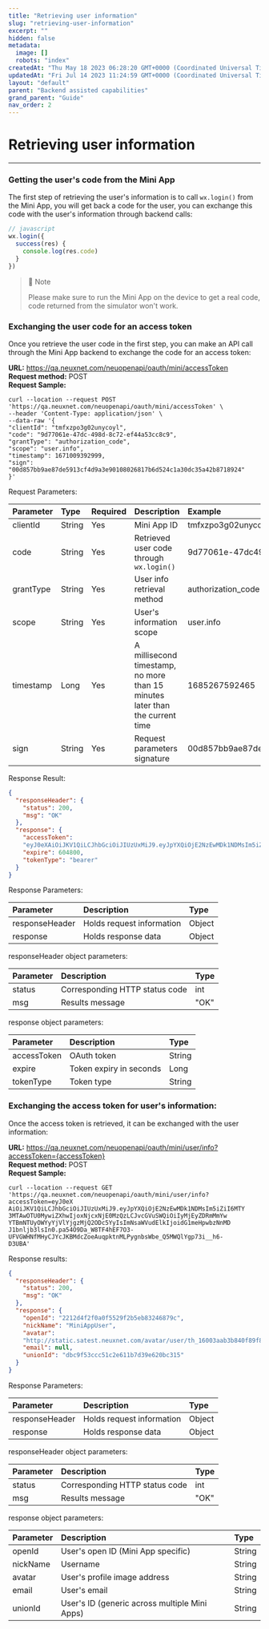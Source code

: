 ```yaml
---
title: "Retrieving user information"
slug: "retrieving-user-information"
excerpt: ""
hidden: false
metadata: 
  image: []
  robots: "index"
createdAt: "Thu May 18 2023 06:28:20 GMT+0000 (Coordinated Universal Time)"
updatedAt: "Fri Jul 14 2023 11:24:59 GMT+0000 (Coordinated Universal Time)"
layout: "default"
parent: "Backend assisted capabilities"
grand_parent: "Guide"
nav_order: 2
---
```

# Retrieving user information 
*** 
### Getting the user's code from the Mini App

The first step of retrieving the user's information is to call `wx.login()` from the Mini App, you will get back a code for the user, you can exchange this code with the user's information through backend calls:

```javascript
// javascript
wx.login({
  success(res) {
    console.log(res.code)
  }
})
```

> 📘 Note
> 
> Please make sure to run the Mini App on the device to get a real code, code returned from the simulator won't work.

### Exchanging the user code for an access token

Once you retrieve the user code in the first step, you can make an API call through the Mini App backend to exchange the code for an access token:

**URL:** <https://qa.neuxnet.com/neuopenapi/oauth/mini/accessToken>  
**Request method:** POST  
**Request Sample:**

```curl
curl --location --request POST
'https://qa.neuxnet.com/neuopenapi/oauth/mini/accessToken' \
--header 'Content-Type: application/json' \
--data-raw '{
"clientId": "tmfxzpo3g02unycoyl",
"code": "9d77061e-47dc-498d-8c72-ef44a53cc8c9",
"grantType": "authorization_code",
"scope": "user.info",
"timestamp": 1671009392999,
"sign":
"00d857bb9ae87de5913cf4d9a3e90108026817b6d524c1a30dc35a42b8718924"
}'
```

Request Parameters:

| Parameter | Type   | Required | Description                                                                  | Example                                                          |
| :-------- | :----- | :------- | :--------------------------------------------------------------------------- | :--------------------------------------------------------------- |
| clientId  | String | Yes      | Mini App ID                                                                  | tmfxzpo3g02unycoyl                                               |
| code      | String | Yes      | Retrieved user code through `wx.login()`                                     | 9d77061e-47dc498d-8c72-ef44a53cc8c9                              |
| grantType | String | Yes      | User info retrieval method                                                   | authorization_code                                               |
| scope     | String | Yes      | User's information scope                                                     | user.info                                                        |
| timestamp | Long   | Yes      | A millisecond timestamp, no more than 15 minutes later than the current time | 1685267592465                                                    |
| sign      | String | Yes      | Request parameters signature                                                 | 00d857bb9ae87de5913cf4d9a3e90108026817b6d524c1a30dc35a42b8718924 |

Response Result:

```json
{
  "responseHeader": {
    "status": 200,
    "msg": "OK"
  },
  "response": {
    "accessToken":
    "eyJ0eXAiOiJKV1QiLCJhbGciOiJIUzUxMiJ9.eyJpYXQiOjE2NzEwMDk1NDMsIm5iZiI6MTY3MTAwOTU0MywiZXhwIjoxNjcxNjE0MzQzLCJvcGVuSWQiOiIyMjEyZDRmMmYwYTBmNTUyOWYyYjVlYjgzMjQ2ODc5YyIsImNsaWVudElkIjoidG1meHpwbzNnMDJ1bnljb3lsIn0.pa54O9Da_W8TF4hEF7O3-UFVGWHNfMHyCJYcJKBMdcZoeAuqpktnMLPygnbsWbe_Q5MWQlYgp73i__h6-D3UBA",
    "expire": 604800,
    "tokenType": "bearer"
  }
}
```

Response Parameters:

| Parameter      | Description               | Type   |
| :------------- | :------------------------ | :----- |
| responseHeader | Holds request information | Object |
| response       | Holds response data       | Object |

responseHeader object parameters:

| Parameter | Description                    | Type |
| :-------- | :----------------------------- | :--- |
| status    | Corresponding HTTP status code | int  |
| msg       | Results message                | "OK" |

response object parameters:

| Parameter   | Description             | Type   |
| :---------- | :---------------------- | :----- |
| accessToken | OAuth token             | String |
| expire      | Token expiry in seconds | Long   |
| tokenType   | Token type              | String |

### Exchanging the access token for user's information:

Once the access token is retrieved, it can be exchanged with the user information:

**URL:** <https://qa.neuxnet.com/neuopenapi/oauth/mini/user/info?accessToken={accessToken}>  
**Request method:** POST  
**Request Sample:**

```curl
curl --location --request GET
'https://qa.neuxnet.com/neuopenapi/oauth/mini/user/info?accessToken=eyJ0eX
AiOiJKV1QiLCJhbGciOiJIUzUxMiJ9.eyJpYXQiOjE2NzEwMDk1NDMsIm5iZiI6MTY
3MTAwOTU0MywiZXhwIjoxNjcxNjE0MzQzLCJvcGVuSWQiOiIyMjEyZDRmMmYw
YTBmNTUyOWYyYjVlYjgzMjQ2ODc5YyIsImNsaWVudElkIjoidG1meHpwbzNnMD
J1bnljb3lsIn0.pa54O9Da_W8TF4hEF7O3-
UFVGWHNfMHyCJYcJKBMdcZoeAuqpktnMLPygnbsWbe_Q5MWQlYgp73i__h6-
D3UBA'
```

Response results:

```json
{
  "responseHeader": {
    "status": 200,
    "msg": "OK"
  },
  "response": {
    "openId": "2212d4f2f0a0f5529f2b5eb83246879c",
    "nickName": "MiniAppUser",
    "avatar":
    "http://static.satest.neuxnet.com/avatar/user/th_16003aab3b840f89f8d3b3cf87a84846.jpg",
    "email": null,
    "unionId": "dbc9f53ccc51c2e611b7d39e620bc315"
  }
}
```

Response Parameters:

| Parameter      | Description               | Type   |
| :------------- | :------------------------ | :----- |
| responseHeader | Holds request information | Object |
| response       | Holds response data       | Object |

responseHeader object parameters:

| Parameter | Description                    | Type |
| :-------- | :----------------------------- | :--- |
| status    | Corresponding HTTP status code | int  |
| msg       | Results message                | "OK" |

response object parameters:

| Parameter | Description                                   | Type   |
| :-------- | :-------------------------------------------- | :----- |
| openId    | User's open ID (Mini App specific)            | String |
| nickName  | Username                                      | String |
| avatar    | User's profile image address                  | String |
| email     | User's email                                  | String |
| unionId   | User's ID (generic across multiple Mini Apps) | String |
